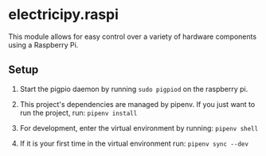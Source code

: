# electricipy.raspi

This module allows for easy control over a variety of hardware components using a Raspberry Pi.


## Setup

1. Start the pigpio daemon by running `sudo pigpiod` on the raspberry pi.
2. This project's dependencies are managed by pipenv. If you just want to run the project, run: `pipenv install`

4. For development, enter the virtual environment by running: `pipenv shell`

4. If it is your first time in the virtual environment run: `pipenv sync --dev`
